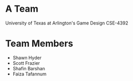 # A Team
University of Texas at Arlington's Game Design CSE-4392

# Team Members

- Shawn Hyder
- Scott Frazier
- Shafin Barshan
- Faiza Tafannum